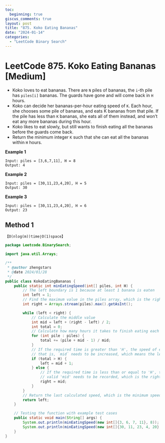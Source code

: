 ```yaml
---
toc:
  beginning: true
giscus_comments: true
layout: post
title: "875. Koko Eating Bananas"
date: "2024-01-14"
categories:
  - "LeetCode Binary Search"
---
```


# LeetCode 875. Koko Eating Bananas [Medium]

- Koko loves to eat bananas. There are `N` piles of bananas, the `i`-th pile has `piles[i]` bananas. The guards have gone and will come back in `H` hours.
- Koko can decide her bananas-per-hour eating speed of `K`. Each hour, she chooses some pile of bananas, and eats K bananas from that pile. If the pile has less than `K` bananas, she eats all of them instead, and won’t eat any more bananas during this hour.
- Koko likes to eat slowly, but still wants to finish eating all the bananas before the guards come back.
- Return the minimum integer `K` such that she can eat all the bananas within `H` hours.

**Example 1**

```
Input: piles = [3,6,7,11], H = 8
Output: 4
```

**Example 2**

```
Input: piles = [30,11,23,4,20], H = 5
Output: 30
```

**Example 3**

```
Input: piles = [30,11,23,4,20], H = 6
Output: 23
```



## Method 1

```tex
【O(nlog(m))time∣O(1)space】
```

```java
package Leetcode.BinarySearch;

import java.util.Arrays;

/**
 * @author zhengstars
 * @date 2024/01/28
 */
public class KokoEatingBananas {
    public static int minEatingSpeed(int[] piles, int H) {
        // The left boundary is 1 because at least 1 banana is eaten
        int left = 1;
        // Find the maximum value in the piles array, which is the right boundary
        int right = Arrays.stream(piles).max().getAsInt();

        while (left < right) {
            // Calculate the middle value
            int mid = left + (right - left) / 2;
            int total = 0;
            // Calculate how many hours it takes to finish eating each pile if each hour eats 'mid' banana(s)
            for (int pile : piles) {
                total += (pile + mid - 1) / mid;
            }
            // If the required time is greater than 'H', the speed of eating bananas needs to be increased, 
            // that is, `mid` needs to be increased, which means the left boundary needs to be increased
            if (total > H) {
                left = mid + 1;
            } else {
                // If the required time is less than or equal to 'H', the speed can be reduced, but the current 
                // valid 'mid' needs to be recorded, which is the right boundary
                right = mid;
            }
        }
        // Return the last calculated speed, which is the minimum speed that satisfies the condition
        return left;
    }

    // Testing the function with example test cases
    public static void main(String[] args) {
        System.out.println(minEatingSpeed(new int[]{3, 6, 7, 11}, 8)); // Expected output: 4
        System.out.println(minEatingSpeed(new int[]{30, 11, 23, 4, 20}, 6)); // Expected output: 23
    }
}

```

